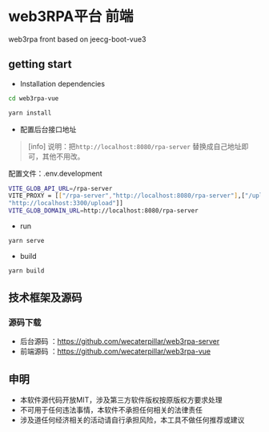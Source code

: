web3RPA平台 前端
===============

web3rpa front based on jeecg-boot-vue3
## getting start

- Installation dependencies

```bash
cd web3rpa-vue

yarn install

```

- 配置后台接口地址
>[info] 说明：把`http://localhost:8080/rpa-server` 替换成自己地址即可，其他不用改。

配置文件：.env.development
```bash
VITE_GLOB_API_URL=/rpa-server
VITE_PROXY = [["/rpa-server","http://localhost:8080/rpa-server"],["/upload",
"http://localhost:3300/upload"]]
VITE_GLOB_DOMAIN_URL=http://localhost:8080/rpa-server
```
- run

```bash
yarn serve
```


- build

```bash
yarn build
```


## 技术框架及源码
### 源码下载

- 后台源码 ：https://github.com/wecaterpillar/web3rpa-server
- 前端源码 ：https://github.com/wecaterpillar/web3rpa-vue

## 申明
- 本软件源代码开放MIT，涉及第三方软件版权按原版权方要求处理
- 不可用于任何违法事情，本软件不承担任何相关的法律责任
- 涉及道任何经济相关的活动请自行承担风险，本工具不做任何推荐或建议
